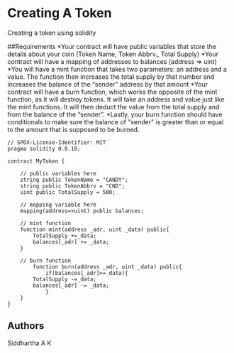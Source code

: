 # Creating A Token

Creating a token using solidity
  
##Requirements
*Your contract will have public variables that store the details about your coin (Token Name, Token Abbrv., Total Supply)
*Your contract will have a mapping of addresses to balances (address => uint)
*You will have a mint function that takes two parameters: an address and a value. The function then increases the total supply by that number and increases the balance of the “sender” address by that amount
*Your contract will have a burn function, which works the opposite of the mint function, as it will destroy tokens. It will take an address and value just like the mint functions. It will then deduct the value from the total supply and from the balance of the “sender”.
*Lastly, your burn function should have conditionals to make sure the balance of "sender" is greater than or equal to the amount that is supposed to be burned.
```
// SPDX-License-Identifier: MIT
pragma solidity 0.8.18;

contract MyToken {

    // public variables here
    string public TokenName = "CANDY";
    string public TokenAbbrv = "CND";
    uint public TotalSupply = 500;
    
    // mapping variable here
    mapping(address=>uint) public balances;
    
    // mint function
    function mint(address _adr, uint _data) public{
        TotalSupply +=_data;
        balances[_adr] += _data;
    }

    // burn function
        function burn(address _adr, uint _data) public{
            if(balances[_adr]>=_data){
        TotalSupply -=_data;
        balances[_adr] -= _data;
            }
    }
}
```


## Authors

Siddhartha A K
